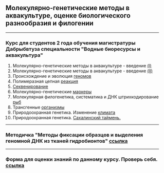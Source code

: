 ## Молекулярно-генетические методы в аквакультуре, оценке биологического разнообразия и филогении
------------------------------------------------------------------------------------------------------------------------
### Курс для студентов 2 года обучения магистратуры Дабрыбвтуза специальности "Водные биоресурсы и аквакультура"

1. Молекулярно-генетические методы в аквакультуре - введение [(I)](https://github.com/Sturcoal/MolGenAqua/blob/master/%D0%9C%D0%BE%D0%BB%D0%93%D0%B5%D0%BD%D0%9C%D0%B5%D1%82_%D0%B2%D0%B2%D0%B5%D0%B4I_2018.pdf)
2. Молекулярно-генетические методы в аквакультуре - введение [(II)](https://github.com/Sturcoal/MolGenAqua/blob/master/%D0%9C%D0%BE%D0%BB%D0%93%D0%B5%D0%BD%D0%9C%D0%B5%D1%82_%D0%B2%D0%B2%D0%B5%D0%B4II.pdf)
3. Происхождение и эволюция [геномов](https://github.com/Sturcoal/MolGenAqua/blob/master/%D0%9B%D0%B5%D0%BA_3_%D0%AD%D0%B2%D0%BE%D0%BB%D1%8E%D1%86%D0%B8%D1%8F_%D0%B3%D0%B5%D0%BD%D0%BE%D0%BC%D0%BE%D0%B2%202018.pdf)
4. Полимеразная цепная [реакция](https://github.com/Sturcoal/MolGenAqua/blob/master/%D0%9B%D0%B5%D0%BA_5_%D0%9F%D0%A6%D0%A0.pdf)
5. [Секвенирование](https://github.com/Sturcoal/MolGenAqua/blob/master/%D0%9B%D0%B5%D0%BA_6_%D0%A1%D0%B5%D0%BA%D0%B2%D0%B5%D0%BD%D0%B8%D1%80%D0%BE%D0%B2%D0%B0%D0%BD%D0%B8%D0%B5.pdf)
7. Молекулярно-генетические [маркеры](https://github.com/Sturcoal/MolGenAqua/blob/master/%D0%9C%D0%93%D0%9C_%D1%8B%D1%88%D1%88%D0%BE_2018.pdf)
8. Молекулярная филогенетика, систематика и ДНК штрихкодирование [рыб](https://github.com/Sturcoal/MolGenAqua/blob/master/%D0%94%D0%9D%D0%9A%20%D0%A8%D0%9A%202018.pdf)
9. Трансгенные [организмы](https://github.com/Sturcoal/MolGenAqua/blob/master/%D0%A2%D1%80%D0%B0%D0%BD%D1%81%D0%B3%D0%B5%D0%BD%D0%BD%D1%8B%D0%B5%20%D0%BE%D1%80%D0%B3%D0%B0%D0%BD%D0%B8%D0%B7%D0%BC%D1%8B%202018.pdf)
10. Природоохранная генетика. Изменение [климата](https://github.com/Sturcoal/MolGenAqua/blob/master/%D0%9B%D0%B5%D0%BA_2_%D0%98%D0%B7%D0%BC%D0%B5%D0%BD%D0%B5%D0%BD%D0%B8%D0%B5%20%D0%BA%D0%BB%D0%B8%D0%BC%D0%B0%D1%82%D0%B0.pdf)
11. Природоохранная генетика. [Сахалинский таймень.](https://github.com/Sturcoal/MolGenAqua/blob/master/%D0%9F%D1%80%D0%B8%D1%80%D0%BE%D0%B4%D0%BE%D0%BE%D1%85%D1%80%D0%B0%D0%BD%D0%BD%D0%B0%D1%8F%20%D0%B3%D0%B5%D0%BD%D0%B5%D1%82%D0%B8%D0%BA%D0%B0.%20%D0%A1%D0%B0%D1%85%D0%B0%D0%BB%D0%B8%D0%BD%D1%81%D0%BA%D0%B8%D0%B9%20%D1%82%D0%B0%D0%B9%D0%BC%D0%B5%D0%BD%D1%8C.%202018.pdf)
------------------------------------------------------------------------------------------------------------------------

### Методичка "Методы фиксации образцов и выделения геномной ДНК из тканей гидробионтов" [ссылка](https://github.com/Sturcoal/MolGenAqua/blob/master/%D0%A2%D1%83%D1%80%D0%B0%D0%BD%D0%BE%D0%B2%20%D0%A1%D0%92%20-%20%D0%9C%D0%BE%D0%BB%D0%93%D0%B5%D0%BD%20%D0%9C%D0%B5%D1%82%D0%BE%D0%B4%D1%8B%20%D0%B2%20%D0%B0%D0%BA%D0%B2%D0%B0%D0%BA%D1%83%D0%BB%D1%8C%D1%82%D1%83%D1%80%D0%B5.pdf)

------------------------------------------------------------------------------------------------------------------------

### Форма для оценки знаний по данному курсу. Проверь себя. [ссылка](https://goo.gl/forms/Vhj4zhHv3jS8FYA52)

